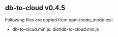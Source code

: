## db-to-cloud v0.4.5

Following files are copied from npm (node_modules):

* db-to-cloud.min.js: dist\db-to-cloud.min.js
